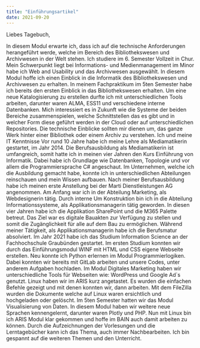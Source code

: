 ```yaml
---
title: "Einführungsartikel"
date: 2021-09-20
---
```


Liebes Tagebuch, 

In diesem Modul erwarte ich, dass ich auf die technische Anforderungen herangeführt werde, welche im Bereich des Bibliothekswesen und Archivwesen in der Welt stehen. Ich studiere im 6. Semester Vollzeit in Chur. Mein Schwerpunkt liegt bei Informations- und Medienmanagement im Minor habe ich Web and Usability und das Archivwesen ausgewählt. In diesem Modul hoffe ich einen Einblick in die Informatik des Bibliothekswesen und Archivwesen zu erhalten. In meinem Fachpraktikum im 5ten Semester habe ich bereits den ersten Einblick in das Bibliothekswesen erhalten. Um eine neue Katalogisierung zu erstellen durfte ich mit unterschiedlichen Tools arbeiten, darunter waren ALMA, ESS11 und verschiedene interne Datenbanken. 
Mich interessiert es in Zukunft wie die Systeme der beiden Bereiche zusammenspielen, welche Schnittstellen das es gibt und in welcher Form diese geführt werden in der Cloud oder auf unterschiedlichen Repositories. Die technische Einblicke sollten mir dienen um, das ganze Werk hinter einer Bibliothek oder einem Archiv zu verstehen. 
Ich und meine IT Kenntnisse 
Vor rund 10 Jahre habe ich meine Lehre als Mediamatikerin gestartet, im Jahr 2014. Die Berufsausbildung als Mediamatikerin ist umfangreich, somit hatte ich in meinen vier Jahren den Kurs Einführung von Informatik. Dabei habe ich Grundlage wie Datenbanken, Topologie und vor allem die Programmiersprache C# angeschaut. Im Unternehmen, welche ich die Ausbildung gemacht habe, konnte ich in unterschiedlichen Abteilungen reinschauen und mein Wissen aufbauen. 
Nach meiner Berufsausbildung habe ich meinen erste Anstellung bei der Marti Dienstleistungen AG angenommen. Am Anfang war ich in der Abteilung Marketing, als Webdesignerin tätig. Durch interne Um Konstruktion bin ich in die Abteilung Informationssysteme, als Applikationsmanagerin tätig geworden. In diesen vier Jahren habe ich die Applikation SharePoint und die M365 Palette betreut. Das Ziel war es digitale Bauakten zur Verfügung zu stellen und somit die Zugänglichkeit für alle auf dem Bau zu ermöglichen. Während meiner Tätigkeit, als Applikationsmanagerin habe ich die Berufsmatur absolviert. 
Im Jahr 2021 habe ich das Studium Information Science an der Fachhochschule Graubünden gestartet. Im ersten Studium konnten wir durch das Einführungsmodul WINF mit HTML und CSS eigene Webseite erstellen. Neu konnte ich Python erlernen im Modul Programmierlogiken. Dabei konnten wir bereits mit GitLab arbeiten und unsere Codes, unter anderem Aufgaben hochladen. Im Modul Digitales Marketing haben wir unterschiedliche Tools für Webseiten wie: WordPress und Google Ad`s genutzt. Linux haben wir im ARIS kurz angetastet. Es wurden die einfachen Befehle gezeigt und mit denen konnten wir, dann arbeiten. Mit dem FileZilla wurden die Dokumente welche auf Linux waren ersichtlich und hochgeladen oder gelöscht. Im 5ten Semester hatten wir das Modul Visualisierung von Daten. In diesem Modul haben wir weitere neue Sprachen kennengelernt, darunter waren Plotly und PHP. 
Nun mit Linux bin ich ARIS Modul klar gekommen und hoffe im BAIN auch damit arbeiten zu können. Durch die Aufzeichnungen der Vorlesungen und die Lerntagebücher kann ich das Thema, auch immer Nachbearbeiten. Ich bin gespannt auf die weiteren Themen und den Unterricht. 
